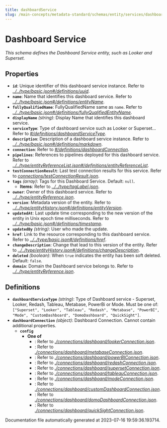 ```yaml
---
title: dashboardService
slug: /main-concepts/metadata-standard/schemas/entity/services/dashboardservice
---
```


# Dashboard Service

*This schema defines the Dashboard Service entity, such as Looker and Superset.*

## Properties

- **`id`**: Unique identifier of this dashboard service instance. Refer to *[../../type/basic.json#/definitions/uuid](#/../type/basic.json#/definitions/uuid)*.
- **`name`**: Name that identifies this dashboard service. Refer to *[../../type/basic.json#/definitions/entityName](#/../type/basic.json#/definitions/entityName)*.
- **`fullyQualifiedName`**: FullyQualifiedName same as `name`. Refer to *[../../type/basic.json#/definitions/fullyQualifiedEntityName](#/../type/basic.json#/definitions/fullyQualifiedEntityName)*.
- **`displayName`** *(string)*: Display Name that identifies this dashboard service.
- **`serviceType`**: Type of dashboard service such as Looker or Superset... Refer to *[#/definitions/dashboardServiceType](#definitions/dashboardServiceType)*.
- **`description`**: Description of a dashboard service instance. Refer to *[../../type/basic.json#/definitions/markdown](#/../type/basic.json#/definitions/markdown)*.
- **`connection`**: Refer to *[#/definitions/dashboardConnection](#definitions/dashboardConnection)*.
- **`pipelines`**: References to pipelines deployed for this dashboard service. Refer to *[../../type/entityReferenceList.json#/definitions/entityReferenceList](#/../type/entityReferenceList.json#/definitions/entityReferenceList)*.
- **`testConnectionResult`**: Last test connection results for this service. Refer to *[connections/testConnectionResult.json](#nnections/testConnectionResult.json)*.
- **`tags`** *(array)*: Tags for this Dashboard Service. Default: `null`.
  - **Items**: Refer to *[../../type/tagLabel.json](#/../type/tagLabel.json)*.
- **`owner`**: Owner of this dashboard service. Refer to *[../../type/entityReference.json](#/../type/entityReference.json)*.
- **`version`**: Metadata version of the entity. Refer to *[../../type/entityHistory.json#/definitions/entityVersion](#/../type/entityHistory.json#/definitions/entityVersion)*.
- **`updatedAt`**: Last update time corresponding to the new version of the entity in Unix epoch time milliseconds. Refer to *[../../type/basic.json#/definitions/timestamp](#/../type/basic.json#/definitions/timestamp)*.
- **`updatedBy`** *(string)*: User who made the update.
- **`href`**: Link to the resource corresponding to this dashboard service. Refer to *[../../type/basic.json#/definitions/href](#/../type/basic.json#/definitions/href)*.
- **`changeDescription`**: Change that lead to this version of the entity. Refer to *[../../type/entityHistory.json#/definitions/changeDescription](#/../type/entityHistory.json#/definitions/changeDescription)*.
- **`deleted`** *(boolean)*: When `true` indicates the entity has been soft deleted. Default: `false`.
- **`domain`**: Domain the Dashboard service belongs to. Refer to *[../../type/entityReference.json](#/../type/entityReference.json)*.
## Definitions

- <a id="definitions/dashboardServiceType"></a>**`dashboardServiceType`** *(string)*: Type of Dashboard service - Superset, Looker, Redash, Tableau, Metabase, PowerBi or Mode. Must be one of: `["Superset", "Looker", "Tableau", "Redash", "Metabase", "PowerBI", "Mode", "CustomDashboard", "DomoDashboard", "QuickSight"]`.
- <a id="definitions/dashboardConnection"></a>**`dashboardConnection`** *(object)*: Dashboard Connection. Cannot contain additional properties.
  - **`config`**
    - **One of**
      - : Refer to *[./connections/dashboard/lookerConnection.json](#connections/dashboard/lookerConnection.json)*.
      - : Refer to *[./connections/dashboard/metabaseConnection.json](#connections/dashboard/metabaseConnection.json)*.
      - : Refer to *[./connections/dashboard/powerBIConnection.json](#connections/dashboard/powerBIConnection.json)*.
      - : Refer to *[./connections/dashboard/redashConnection.json](#connections/dashboard/redashConnection.json)*.
      - : Refer to *[./connections/dashboard/supersetConnection.json](#connections/dashboard/supersetConnection.json)*.
      - : Refer to *[./connections/dashboard/tableauConnection.json](#connections/dashboard/tableauConnection.json)*.
      - : Refer to *[./connections/dashboard/modeConnection.json](#connections/dashboard/modeConnection.json)*.
      - : Refer to *[./connections/dashboard/customDashboardConnection.json](#connections/dashboard/customDashboardConnection.json)*.
      - : Refer to *[./connections/dashboard/domoDashboardConnection.json](#connections/dashboard/domoDashboardConnection.json)*.
      - : Refer to *[./connections/dashboard/quickSightConnection.json](#connections/dashboard/quickSightConnection.json)*.


Documentation file automatically generated at 2023-07-16 19:59:36.193714.
